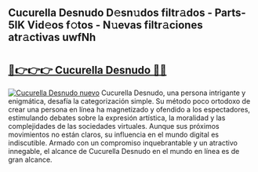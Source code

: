 ## Cucurella Desnudo D𝚎sn𝚞dos filtr𝚊dos - Parts-5IK Vid𝚎os f𝚘tos - N𝚞evas filtr𝚊ciones atr𝚊ctivas uwfNh

# <h2><a href="http://mb628w0.tromn.icu/?c=Cucurella+Desnudo">🔗👉👉👉 Cucurella Desnudo 🔗🔗</a></h2>

[![Cucurella Desnudo nuevo](https://i.imgur.com/pEAQMta.gif)](http://mb628w0.tromn.icu/?c=Cucurella+Desnudo)
Cucurella Desnudo, una persona intrigante y enigmática, desafía la categorización simple. Su método poco ortodoxo de crear una persona en línea ha magnetizado y ofendido a los espectadores, estimulando debates sobre la expresión artística, la moralidad y las complejidades de las sociedades virtuales. Aunque sus próximos movimientos no están claros, su influencia en el mundo digital es indiscutible. Armado con un compromiso inquebrantable y un atractivo innegable, el alcance de Cucurella Desnudo en el mundo en línea es de gran alcance.
